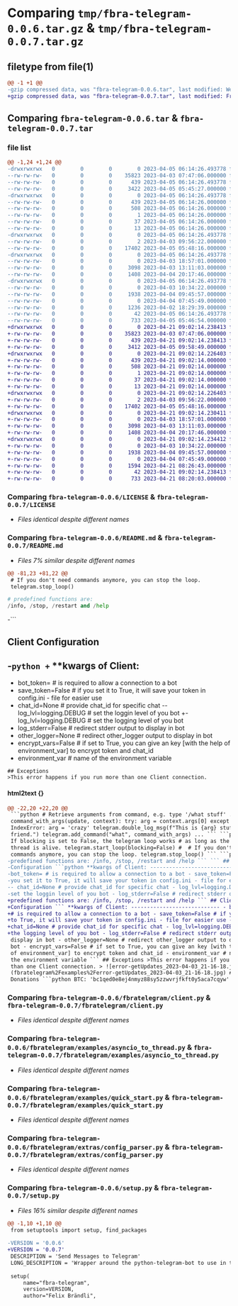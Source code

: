 # Comparing `tmp/fbra-telegram-0.0.6.tar.gz` & `tmp/fbra-telegram-0.0.7.tar.gz`

## filetype from file(1)

```diff
@@ -1 +1 @@
-gzip compressed data, was "fbra-telegram-0.0.6.tar", last modified: Wed Apr  5 06:14:26 2023, max compression
+gzip compressed data, was "fbra-telegram-0.0.7.tar", last modified: Fri Apr 21 09:02:14 2023, max compression
```

## Comparing `fbra-telegram-0.0.6.tar` & `fbra-telegram-0.0.7.tar`

### file list

```diff
@@ -1,24 +1,24 @@
-drwxrwxrwx   0        0        0        0 2023-04-05 06:14:26.493778 fbra-telegram-0.0.6/
--rw-rw-rw-   0        0        0    35823 2023-04-03 07:47:06.000000 fbra-telegram-0.0.6/LICENSE
--rw-rw-rw-   0        0        0      439 2023-04-05 06:14:26.493778 fbra-telegram-0.0.6/PKG-INFO
--rw-rw-rw-   0        0        0     3422 2023-04-05 05:45:27.000000 fbra-telegram-0.0.6/README.md
-drwxrwxrwx   0        0        0        0 2023-04-05 06:14:26.493778 fbra-telegram-0.0.6/fbra_telegram.egg-info/
--rw-rw-rw-   0        0        0      439 2023-04-05 06:14:26.000000 fbra-telegram-0.0.6/fbra_telegram.egg-info/PKG-INFO
--rw-rw-rw-   0        0        0      508 2023-04-05 06:14:26.000000 fbra-telegram-0.0.6/fbra_telegram.egg-info/SOURCES.txt
--rw-rw-rw-   0        0        0        1 2023-04-05 06:14:26.000000 fbra-telegram-0.0.6/fbra_telegram.egg-info/dependency_links.txt
--rw-rw-rw-   0        0        0       37 2023-04-05 06:14:26.000000 fbra-telegram-0.0.6/fbra_telegram.egg-info/requires.txt
--rw-rw-rw-   0        0        0       13 2023-04-05 06:14:26.000000 fbra-telegram-0.0.6/fbra_telegram.egg-info/top_level.txt
-drwxrwxrwx   0        0        0        0 2023-04-05 06:14:26.493778 fbra-telegram-0.0.6/fbratelegram/
--rw-rw-rw-   0        0        0        2 2023-04-03 09:56:22.000000 fbra-telegram-0.0.6/fbratelegram/__init__.py
--rw-rw-rw-   0        0        0    17402 2023-04-05 05:48:16.000000 fbra-telegram-0.0.6/fbratelegram/client.py
-drwxrwxrwx   0        0        0        0 2023-04-05 06:14:26.493778 fbra-telegram-0.0.6/fbratelegram/examples/
--rw-rw-rw-   0        0        0        0 2023-04-03 18:57:01.000000 fbra-telegram-0.0.6/fbratelegram/examples/__init__.py
--rw-rw-rw-   0        0        0     3098 2023-04-03 13:11:03.000000 fbra-telegram-0.0.6/fbratelegram/examples/asyncio_to_thread.py
--rw-rw-rw-   0        0        0     1408 2023-04-04 20:17:46.000000 fbra-telegram-0.0.6/fbratelegram/examples/quick_start.py
-drwxrwxrwx   0        0        0        0 2023-04-05 06:14:26.493778 fbra-telegram-0.0.6/fbratelegram/extras/
--rw-rw-rw-   0        0        0        0 2023-04-03 10:34:22.000000 fbra-telegram-0.0.6/fbratelegram/extras/__init__.py
--rw-rw-rw-   0        0        0     1938 2023-04-04 09:45:57.000000 fbra-telegram-0.0.6/fbratelegram/extras/config_parser.py
--rw-rw-rw-   0        0        0        0 2023-04-04 07:45:49.000000 fbra-telegram-0.0.6/fbratelegram/extras/crypto.py
--rw-rw-rw-   0        0        0     1236 2023-04-02 18:29:39.000000 fbra-telegram-0.0.6/fbratelegram/extras/stderr_logger.py
--rw-rw-rw-   0        0        0       42 2023-04-05 06:14:26.493778 fbra-telegram-0.0.6/setup.cfg
--rw-rw-rw-   0        0        0      733 2023-04-05 05:46:54.000000 fbra-telegram-0.0.6/setup.py
+drwxrwxrwx   0        0        0        0 2023-04-21 09:02:14.238413 fbra-telegram-0.0.7/
+-rw-rw-rw-   0        0        0    35823 2023-04-03 07:47:06.000000 fbra-telegram-0.0.7/LICENSE
+-rw-rw-rw-   0        0        0      439 2023-04-21 09:02:14.238413 fbra-telegram-0.0.7/PKG-INFO
+-rw-rw-rw-   0        0        0     3412 2023-04-05 09:58:49.000000 fbra-telegram-0.0.7/README.md
+drwxrwxrwx   0        0        0        0 2023-04-21 09:02:14.226403 fbra-telegram-0.0.7/fbra_telegram.egg-info/
+-rw-rw-rw-   0        0        0      439 2023-04-21 09:02:14.000000 fbra-telegram-0.0.7/fbra_telegram.egg-info/PKG-INFO
+-rw-rw-rw-   0        0        0      508 2023-04-21 09:02:14.000000 fbra-telegram-0.0.7/fbra_telegram.egg-info/SOURCES.txt
+-rw-rw-rw-   0        0        0        1 2023-04-21 09:02:14.000000 fbra-telegram-0.0.7/fbra_telegram.egg-info/dependency_links.txt
+-rw-rw-rw-   0        0        0       37 2023-04-21 09:02:14.000000 fbra-telegram-0.0.7/fbra_telegram.egg-info/requires.txt
+-rw-rw-rw-   0        0        0       13 2023-04-21 09:02:14.000000 fbra-telegram-0.0.7/fbra_telegram.egg-info/top_level.txt
+drwxrwxrwx   0        0        0        0 2023-04-21 09:02:14.226403 fbra-telegram-0.0.7/fbratelegram/
+-rw-rw-rw-   0        0        0        2 2023-04-03 09:56:22.000000 fbra-telegram-0.0.7/fbratelegram/__init__.py
+-rw-rw-rw-   0        0        0    17402 2023-04-05 05:48:16.000000 fbra-telegram-0.0.7/fbratelegram/client.py
+drwxrwxrwx   0        0        0        0 2023-04-21 09:02:14.230411 fbra-telegram-0.0.7/fbratelegram/examples/
+-rw-rw-rw-   0        0        0        0 2023-04-03 18:57:01.000000 fbra-telegram-0.0.7/fbratelegram/examples/__init__.py
+-rw-rw-rw-   0        0        0     3098 2023-04-03 13:11:03.000000 fbra-telegram-0.0.7/fbratelegram/examples/asyncio_to_thread.py
+-rw-rw-rw-   0        0        0     1408 2023-04-04 20:17:46.000000 fbra-telegram-0.0.7/fbratelegram/examples/quick_start.py
+drwxrwxrwx   0        0        0        0 2023-04-21 09:02:14.234412 fbra-telegram-0.0.7/fbratelegram/extras/
+-rw-rw-rw-   0        0        0        0 2023-04-03 10:34:22.000000 fbra-telegram-0.0.7/fbratelegram/extras/__init__.py
+-rw-rw-rw-   0        0        0     1938 2023-04-04 09:45:57.000000 fbra-telegram-0.0.7/fbratelegram/extras/config_parser.py
+-rw-rw-rw-   0        0        0        0 2023-04-04 07:45:49.000000 fbra-telegram-0.0.7/fbratelegram/extras/crypto.py
+-rw-rw-rw-   0        0        0     1594 2023-04-21 08:26:43.000000 fbra-telegram-0.0.7/fbratelegram/extras/stderr_logger.py
+-rw-rw-rw-   0        0        0       42 2023-04-21 09:02:14.238413 fbra-telegram-0.0.7/setup.cfg
+-rw-rw-rw-   0        0        0      733 2023-04-21 08:20:03.000000 fbra-telegram-0.0.7/setup.py
```

### Comparing `fbra-telegram-0.0.6/LICENSE` & `fbra-telegram-0.0.7/LICENSE`

 * *Files identical despite different names*

### Comparing `fbra-telegram-0.0.6/README.md` & `fbra-telegram-0.0.7/README.md`

 * *Files 7% similar despite different names*

```diff
@@ -81,23 +81,22 @@
 # If you don't need commands anymore, you can stop the loop.
 telegram.stop_loop()
 ```
 ```python
 # predefined functions are:
 /info, /stop, /restart and /help
 ```
-```
 ## Client Configuration
-```python
+```
 **kwargs of Client:
 ----------------------------
 - bot_token=<TELEGRAM-TOKEN>  # is required to allow a connection to a bot
 - save_token=False # if you set it to True, it will save your token in config.ini - file for easier use
 - chat_id=None # provide chat_id for specific chat
-- log_lvl=logging.DEBUG # set the loggin level of you bot
+- log_lvl=logging.DEBUG # set the logging level of you bot
 - log_stderr=False # redirect stderr output to display in bot
 - other_logger=None  # redirect other_logger output to display in bot
 - encrypt_vars=False # if set to True, you can give an key [with the help of environment_var] to encrypt token and chat_id
 - environment_var # name of the environment variable
 ```
 ## Exceptions
 >This error happens if you run more than one Client connection.
```

#### html2text {}

```diff
@@ -22,20 +22,20 @@
 ```python # Retrieve arguments from command, e.g. type '/what stuff' ... def
 command_with_args(update, context): try: arg = context.args[0] except
 IndexError: arg = 'crazy' telegram.double_log_msg(f"This is {arg} stuff my
 friend.") telegram.add_command("what", command_with_args) ... ``` ```python #
 If blocking is set to False, the telegram loop works # as long as the main
 thread is alive. telegram.start_loop(blocking=False) #  # If you don't need
 commands anymore, you can stop the loop. telegram.stop_loop() ``` ```python #
-predefined functions are: /info, /stop, /restart and /help ``` ``` ## Client
-Configuration ```python **kwargs of Client: ---------------------------- -
-bot_token= # is required to allow a connection to a bot - save_token=False # if
-you set it to True, it will save your token in config.ini - file for easier use
-- chat_id=None # provide chat_id for specific chat - log_lvl=logging.DEBUG #
-set the loggin level of you bot - log_stderr=False # redirect stderr output to
+predefined functions are: /info, /stop, /restart and /help ``` ## Client
+Configuration ``` **kwargs of Client: ---------------------------- - bot_token=
+# is required to allow a connection to a bot - save_token=False # if you set it
+to True, it will save your token in config.ini - file for easier use -
+chat_id=None # provide chat_id for specific chat - log_lvl=logging.DEBUG # set
+the logging level of you bot - log_stderr=False # redirect stderr output to
 display in bot - other_logger=None # redirect other_logger output to display in
 bot - encrypt_vars=False # if set to True, you can give an key [with the help
 of environment_var] to encrypt token and chat_id - environment_var # name of
 the environment variable ``` ## Exceptions >This error happens if you run more
 than one Client connection. > ![error-getUpdates_2023-04-03_21-16-18.jpg]
 (fbratelegram%2Fexamples%2Ferror-getUpdates_2023-04-03_21-16-18.jpg) ##
 Donations ```python BTC: 'bc1qed0e8ej4nmyz88sy5zzwvrjfkft0y5aca7cqyw' ETH:
```

### Comparing `fbra-telegram-0.0.6/fbratelegram/client.py` & `fbra-telegram-0.0.7/fbratelegram/client.py`

 * *Files identical despite different names*

### Comparing `fbra-telegram-0.0.6/fbratelegram/examples/asyncio_to_thread.py` & `fbra-telegram-0.0.7/fbratelegram/examples/asyncio_to_thread.py`

 * *Files identical despite different names*

### Comparing `fbra-telegram-0.0.6/fbratelegram/examples/quick_start.py` & `fbra-telegram-0.0.7/fbratelegram/examples/quick_start.py`

 * *Files identical despite different names*

### Comparing `fbra-telegram-0.0.6/fbratelegram/extras/config_parser.py` & `fbra-telegram-0.0.7/fbratelegram/extras/config_parser.py`

 * *Files identical despite different names*

### Comparing `fbra-telegram-0.0.6/setup.py` & `fbra-telegram-0.0.7/setup.py`

 * *Files 16% similar despite different names*

```diff
@@ -1,10 +1,10 @@
 from setuptools import setup, find_packages
 
-VERSION = '0.0.6'
+VERSION = '0.0.7'
 DESCRIPTION = 'Send Messages to Telegram'
 LONG_DESCRIPTION = 'Wrapper around the python-telegram-bot to use in threads'
 
 setup(
     name="fbra-telegram",
     version=VERSION,
     author="Felix Brändli",
```

